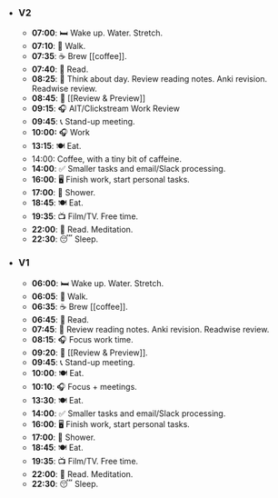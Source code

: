 - ### V2
	- **07:00**: 🛏️ Wake up. Water. Stretch.
	- **07:10**: 🥾 Walk.
	- **07:35**: ☕️ Brew [[coffee]].
	- **07:40**: 📖 Read.
	- **08:25**: 📝 Think about day. Review reading notes. Anki revision. Readwise review.
	- **08:45**: 📑 [[Review & Preview]]
	- **09:15**: 🎧 AIT/Clickstream Work Review
	- **09:45**: 📞 Stand-up meeting.
	- **10:00:** 🎧 Work
	- **13:15**: 🍽️ Eat.
	- 14:00: Coffee, with a tiny bit of caffeine.
	- **14:00**: ✅ Smaller tasks and email/Slack processing.
	- **16:00**: 🖥️ Finish work, start personal tasks.
	- **17:00**: 🚿 Shower.
	- **18:45**: 🍽️ Eat.
	- **19:35**: 📺 Film/TV. Free time.
	- **22:00**: 📖 Read. Meditation.
	- **22:30**: 😴 Sleep.
- ### V1
	- **06:00**: 🛏️ Wake up. Water. Stretch.
	- **06:05**: 🥾 Walk.
	- **06:35**: ☕️ Brew [[coffee]].
	- **06:45**: 📖 Read.
	- **07:45**: 📝 Review reading notes. Anki revision. Readwise review.
	- **08:15**: 🎧 Focus work time.
	- **09:20**: 📑 [[Review & Preview]].
	- **09:45**: 📞 Stand-up meeting.
	- **10:00**: 🍽️ Eat.
	- **10:10**: 🎧 Focus + meetings.
	- **13:30**: 🍽️ Eat.
	- **14:00**: ✅ Smaller tasks and email/Slack processing.
	- **16:00**: 🖥️ Finish work, start personal tasks.
	- **17:00**: 🚿 Shower.
	- **18:45**: 🍽️ Eat.
	- **19:35**: 📺 Film/TV. Free time.
	- **22:00**: 📖 Read. Meditation.
	- **22:30**: 😴 Sleep.